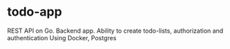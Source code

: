 # todo-app
REST API on Go. Backend app. Ability to create todo-lists, authorization and authentication
Using Docker, Postgres